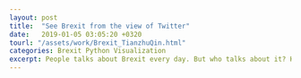 ```yaml
---
layout: post
title:  "See Brexit from the view of Twitter"
date:   2019-01-05 03:05:20 +0320
tourl: "/assets/work/Brexit_TianzhuQin.html"
categories: Brexit Python Visualization
excerpt: People talks about Brexit every day. But who talks about it? How they will describe it? What is the future of Brexit? I don’t know, but I can see it from the twitter view, somehow like a God :) <br> <img src="/assets/img/brexit-map.png" width="400">
---
```


[jekyll-docs]: https://jekyllrb.com/docs/home
[jekyll-gh]:   https://github.com/jekyll/jekyll
[jekyll-talk]: https://talk.jekyllrb.com/